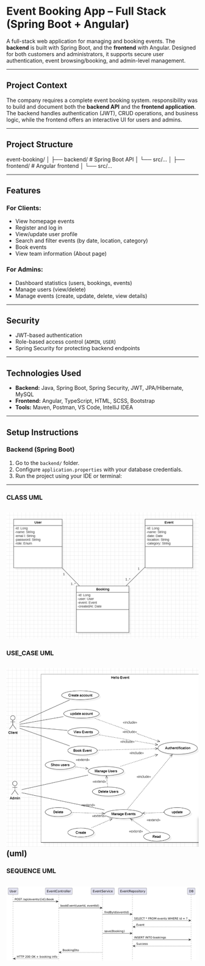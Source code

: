 # Event Booking App – Full Stack (Spring Boot + Angular)

A full-stack web application for managing and booking events. The **backend** is built with Spring Boot, and the **frontend** with Angular. Designed for both customers and administrators, it supports secure user authentication, event browsing/booking, and admin-level management.

---

## Project Context

The company requires a complete event booking system. responsibility was to build and document both the **backend API** and the **frontend application**. The backend handles authentication (JWT), CRUD operations, and business logic, while the frontend offers an interactive UI for users and admins.

---

## Project Structure
event-booking/
│
├── backend/ # Spring Boot API
│ └── src/...
│
├── frontend/ # Angular frontend
│ └── src/...


---

## Features

### For Clients:
- View homepage events
- Register and log in
- View/update user profile
- Search and filter events (by date, location, category)
- Book events
- View team information (About page)

### For Admins:
- Dashboard statistics (users, bookings, events)
- Manage users (view/delete)
- Manage events (create, update, delete, view details)

---

## Security

- JWT-based authentication
- Role-based access control (`ADMIN`, `USER`)
- Spring Security for protecting backend endpoints

---

## Technologies Used

- **Backend:** Java, Spring Boot, Spring Security, JWT, JPA/Hibernate, MySQL
- **Frontend:** Angular, TypeScript, HTML, SCSS, Bootstrap
- **Tools:** Maven, Postman, VS Code, IntelliJ IDEA

---

## Setup Instructions

### Backend (Spring Boot)

1. Go to the `backend/` folder.
2. Configure `application.properties` with your database credentials.
3. Run the project using your IDE or terminal:
---
### CLASS UML
![classes uml](uml\DiagramDeClass.png)
---

### USE_CASE UML
![use case uml](uml\DiagramDeCasDeUtulisation.png)(uml\)
---

### SEQUENCE UML
![SEQUENCE uml](uml\sequenceUML.png)
---
